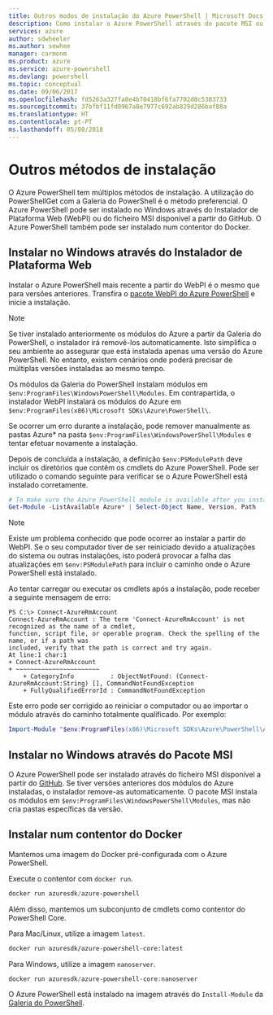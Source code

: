 ```yaml
---
title: Outros modos de instalação do Azure PowerShell | Microsoft Docs
description: Como instalar o Azure PowerShell através do pacote MSI ou do Instalador de Plataforma Web.
services: azure
author: sdwheeler
ms.author: sewhee
manager: carmonm
ms.product: azure
ms.service: azure-powershell
ms.devlang: powershell
ms.topic: conceptual
ms.date: 09/06/2017
ms.openlocfilehash: fd5263a327fa8e4b70418bf6fa7702d8c5383733
ms.sourcegitcommit: 37bfbf11fd0967a8e7977c692ab829d286baf88a
ms.translationtype: HT
ms.contentlocale: pt-PT
ms.lasthandoff: 05/08/2018
---
```

# <a name="other-installation-methods"></a>Outros métodos de instalação

O Azure PowerShell tem múltiplos métodos de instalação. A utilização do PowerShellGet com a Galeria do PowerShell é o método preferencial. O Azure PowerShell pode ser instalado no Windows através do Instalador de Plataforma Web (WebPI) ou do ficheiro MSI disponível a partir do GitHub. O Azure PowerShell também pode ser instalado num contentor do Docker.

## <a name="install-on-windows-using-the-web-platform-installer"></a>Instalar no Windows através do Instalador de Plataforma Web

Instalar o Azure PowerShell mais recente a partir do WebPI é o mesmo que para versões anteriores.
Transfira o [pacote WebPI do Azure PowerShell](http://aka.ms/webpi-azps) e inicie a instalação.

> [!NOTE]
> Se tiver instalado anteriormente os módulos do Azure a partir da Galeria do PowerShell, o instalador irá removê-los automaticamente. Isto simplifica o seu ambiente ao assegurar que está instalada apenas uma versão do Azure PowerShell. No entanto, existem cenários onde poderá precisar de múltiplas versões instaladas ao mesmo tempo.
>
> Os módulos da Galeria do PowerShell instalam módulos em `$env:ProgramFiles\WindowsPowerShell\Modules`. Em contrapartida, o instalador WebPI instalará os módulos do Azure em `$env:ProgramFiles(x86)\Microsoft SDKs\Azure\PowerShell\`.
>
> Se ocorrer um erro durante a instalação, pode remover manualmente as pastas Azure* na pasta `$env:ProgramFiles\WindowsPowerShell\Modules` e tentar efetuar novamente a instalação.

Depois de concluída a instalação, a definição `$env:PSModulePath` deve incluir os diretórios que contêm os cmdlets do Azure PowerShell. Pode ser utilizado o comando seguinte para verificar se o Azure PowerShell está instalado corretamente.

```powershell
# To make sure the Azure PowerShell module is available after you install
Get-Module -ListAvailable Azure* | Select-Object Name, Version, Path
```

> [!NOTE]
> Existe um problema conhecido que pode ocorrer ao instalar a partir do WebPI. Se o seu computador tiver de ser reiniciado devido a atualizações do sistema ou outras instalações, isto poderá provocar a falha das atualizações em `$env:PSModulePath` para incluir o caminho onde o Azure PowerShell está instalado.

Ao tentar carregar ou executar os cmdlets após a instalação, pode receber a seguinte mensagem de erro:

```
PS C:\> Connect-AzureRmAccount
Connect-AzureRmAccount : The term 'Connect-AzureRmAccount' is not recognized as the name of a cmdlet,
function, script file, or operable program. Check the spelling of the name, or if a path was
included, verify that the path is correct and try again.
At line:1 char:1
+ Connect-AzureRmAccount
+ ~~~~~~~~~~~~~~~~~~~~~~~
    + CategoryInfo          : ObjectNotFound: (Connect-AzureRmAccount:String) [], CommandNotFoundException
    + FullyQualifiedErrorId : CommandNotFoundException
```

Este erro pode ser corrigido ao reiniciar o computador ou ao importar o módulo através do caminho totalmente qualificado. Por exemplo:

```powershell
Import-Module "$env:ProgramFiles(x86)\Microsoft SDKs\Azure\PowerShell\AzureRM.psd1"
```

## <a name="install-on-windows-using-the-msi-package"></a>Instalar no Windows através do Pacote MSI

O Azure PowerShell pode ser instalado através do ficheiro MSI disponível a partir do [GitHub](https://aka.ms/azps-release). Se tiver versões anteriores dos módulos do Azure instaladas, o instalador remove-as automaticamente. O pacote MSI instala os módulos em `$env:ProgramFiles\WindowsPowerShell\Modules`, mas não cria pastas específicas da versão.

## <a name="install-in-a-docker-container"></a>Instalar num contentor do Docker

Mantemos uma imagem do Docker pré-configurada com o Azure PowerShell.

Execute o contentor com `docker run`.

```powershell
docker run azuresdk/azure-powershell
```

Além disso, mantemos um subconjunto de cmdlets como contentor do PowerShell Core.

Para Mac/Linux, utilize a imagem `latest`.

```bash
docker run azuresdk/azure-powershell-core:latest
```

Para Windows, utilize a imagem `nanoserver`.

```powershell
docker run azuresdk/azure-powershell-core:nanoserver
```

O Azure PowerShell está instalado na imagem através do `Install-Module` da [Galeria do PowerShell](https://www.powershellgallery.com/).

